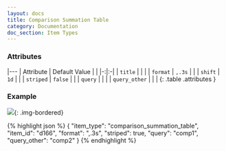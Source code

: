 ```yaml
---
layout: docs
title: Comparison Summation Table
category: Documentation
doc_section: Item Types
---
```



### Attributes

|---
| Attribute | Default Value | |
|-:|:-|
| `title` | | |
| `format` | `,.3s` | |
| `shift` | `1d` | |
| `striped` | `false` | |
| `query` | | |
| `query_other` | | |
{: .table .attributes }

### Example

![](example.png){: .img-bordered}

{% highlight json %}
{
  "item_type": "comparison_summation_table",
  "item_id": "d166",
  "format": ",.3s",
  "striped": true,
  "query": "comp1",
  "query_other": "comp2"
}
{% endhighlight %}
